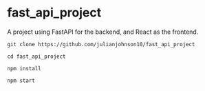 # fast_api_project

A project using FastAPI for the backend, and React as the frontend.

```git clone https://github.com/julianjohnson10/fast_api_project```

```cd fast_api_project```

```npm install```

```npm start```



